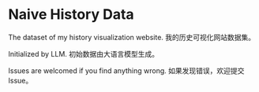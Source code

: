 # Naive History Data

The dataset of my history visualization website.
我的历史可视化网站数据集。

Initialized by LLM.
初始数据由大语言模型生成。

Issues are welcomed if you find anything wrong.
如果发现错误，欢迎提交Issue。